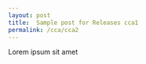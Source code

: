 ```yaml
---
layout: post
title:  Sample post for Releases cca1
permalink: /cca/cca2
---
```

Lorem ipsum sit amet
